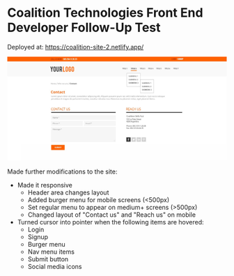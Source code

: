 # Coalition Technologies Front End Developer Follow-Up Test

Deployed at: https://coalition-site-2.netlify.app/

![](./img/CT_SkillTest_v1.jpg)

Made further modifications to the site:

- Made it responsive
    - Header area changes layout
    - Added burger menu for mobile screens (<500px)
    - Set regular menu to appear on medium+ screens (>500px)
    - Changed layout of "Contact us" and "Reach us" on mobile
- Turned cursor into pointer when the following items are hovered:
    - Login
    - Signup
    - Burger menu
    - Nav menu items
    - Submit button
    - Social media icons